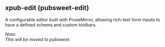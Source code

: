 ## xpub-edit (pubsweet-edit)

A configurable editor built with ProseMirror, allowing rich-text form inputs to have a defined schema and custom toolbars.

_Note:  
This will be moved to pubsweet._
